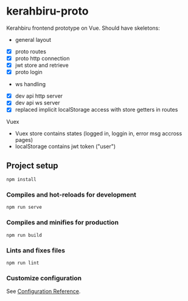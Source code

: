 # kerahbiru-proto

Kerahbiru frontend prototype on Vue.
Should have skeletons:
- general layout
- [x] proto routes
- [x] proto http connection
- [x] jwt store and retrieve
- [x] proto login 
- ws handling
- [x] dev api http server
- [x] dev api ws server
- [x] replaced implicit localStorage access with store getters in routes

Vuex
- Vuex store contains states (logged in, loggin in, error msg accross pages)
- localStorage contains jwt token ("user")

## Project setup
```
npm install
```

### Compiles and hot-reloads for development
```
npm run serve
```

### Compiles and minifies for production
```
npm run build
```

### Lints and fixes files
```
npm run lint
```

### Customize configuration
See [Configuration Reference](https://cli.vuejs.org/config/).
